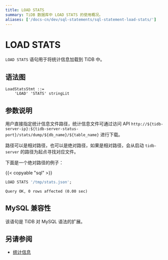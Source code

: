 ```yaml
---
title: LOAD STATS
summary: TiDB 数据库中 LOAD STATS 的使用概况。
aliases: ['/docs-cn/dev/sql-statements/sql-statement-load-stats/']
---
```


# LOAD STATS

`LOAD STATS` 语句用于将统计信息加载到 TiDB 中。

## 语法图

```ebnf+diagram
LoadStatsStmt ::=
    'LOAD' 'STATS' stringLit
```

## 参数说明

用户直接指定统计信息文件路径，统计信息文件可通过访问 API `http://${tidb-server-ip}:${tidb-server-status-port}/stats/dump/${db_name}/${table_name}` 进行下载。

路径可以是相对路径，也可以是绝对路径，如果是相对路径，会从启动 `tidb-server` 的路径为起点寻找对应文件。

下面是一个绝对路径的例子：

{{< copyable "sql" >}}

```sql
LOAD STATS '/tmp/stats.json';
```

```
Query OK, 0 rows affected (0.00 sec)
```

## MySQL 兼容性

该语句是 TiDB 对 MySQL 语法的扩展。

## 另请参阅

* [统计信息](/statistics.md)
